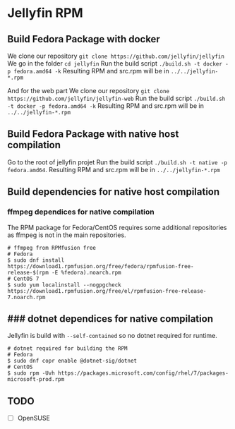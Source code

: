 # Jellyfin RPM

## Build Fedora Package with docker
We clone our repository `git clone https://github.com/jellyfin/jellyfin`
We go in the folder `cd jellyfin`
Run the build script `./build.sh -t docker -p fedora.amd64 -k`
Resulting RPM and src.rpm will be in `../../jellyfin-*.rpm`

And for the web part 
We clone our repository `git clone https://github.com/jellyfin/jellyfin-web`
Run the build script `./build.sh -t docker -p fedora.amd64 -k`
Resulting RPM and src.rpm will be in `../../jellyfin-*.rpm`

## Build Fedora Package with native host compilation

Go to the root of jellyfin projet
Run the build script `./build.sh -t native -p fedora.amd64`.
Resulting RPM and src.rpm will be in `../../jellyfin-*.rpm`

##  Build dependencies for native host compilation

### ffmpeg dependices for native compilation

The RPM package for Fedora/CentOS requires some additional repositories as ffmpeg is not in the main repositories.

```shell
# ffmpeg from RPMfusion free
# Fedora
$ sudo dnf install https://download1.rpmfusion.org/free/fedora/rpmfusion-free-release-$(rpm -E %fedora).noarch.rpm
# CentOS 7
$ sudo yum localinstall --nogpgcheck https://download1.rpmfusion.org/free/el/rpmfusion-free-release-7.noarch.rpm
```

## ### dotnet dependices for native compilation

Jellyfin is build with `--self-contained` so no dotnet required for runtime.

```shell
# dotnet required for building the RPM
# Fedora
$ sudo dnf copr enable @dotnet-sig/dotnet
# CentOS
$ sudo rpm -Uvh https://packages.microsoft.com/config/rhel/7/packages-microsoft-prod.rpm
```

## TODO

- [ ] OpenSUSE
